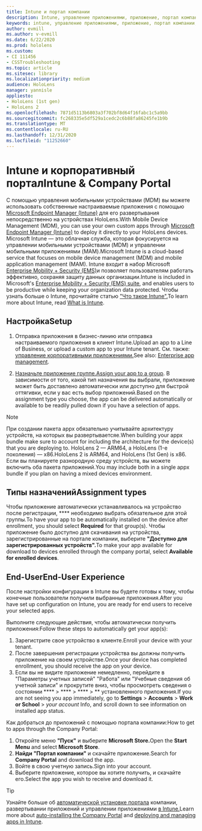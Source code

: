 ```yaml
---
title: Intune и портал компании
description: Intune, управление приложениями, приложение, портал компании, портал
keywords: intune, управление приложениями, приложение, портал компании, портал, hololens
author: evmill
ms.author: v-evmill
ms.date: 6/22/2020
ms.prod: hololens
ms.custom:
- CI 111456
- CSSTroubleshooting
ms.topic: article
ms.sitesec: library
ms.localizationpriority: medium
audience: HoloLens
manager: yannisle
appliesto:
- HoloLens (1st gen)
- HoloLens 2
ms.openlocfilehash: 7871d5113b6803a3f702bf8d64f16fabc1c5a9bb
ms.sourcegitcommit: fc268335e5df529a1cedc2c6b88fa86245fe1b9b
ms.translationtype: MT
ms.contentlocale: ru-RU
ms.lasthandoff: 12/31/2020
ms.locfileid: "11252660"
---
```

# <span data-ttu-id="fcc1d-104">Intune и корпоративный портал</span><span class="sxs-lookup"><span data-stu-id="fcc1d-104">Intune & Company Portal</span></span>

<span data-ttu-id="fcc1d-105">С помощью управления мобильными устройствами (MDM) вы можете использовать собственные настраиваемые приложения с помощью [Microsoft Endpoint Manager (Intune)](https://docs.microsoft.com/intune/windows-holographic-for-business) для его развертывания непосредственно на устройствах HoloLens.</span><span class="sxs-lookup"><span data-stu-id="fcc1d-105">With Mobile Device Management (MDM), you can use your own custom apps through [Microsoft Endpoint Manager (Intune)](https://docs.microsoft.com/intune/windows-holographic-for-business) to deploy it directly to your HoloLens devices.</span></span> <span data-ttu-id="fcc1d-106">Microsoft Intune — это облачная служба, которая фокусируется на управлении мобильными устройствами (MDM) и управлении мобильными приложениями (MAM).</span><span class="sxs-lookup"><span data-stu-id="fcc1d-106">Microsoft Intune is a cloud-based service that focuses on mobile device management (MDM) and mobile application management (MAM).</span></span> <span data-ttu-id="fcc1d-107">Intune входит в набор Microsoft [Enterprise Mobility + Security (EMS)](https://www.microsoft.com/microsoft-365/enterprise-mobility-security)и позволяет пользователям работать эффективно, сохраняя защиту данных организации.</span><span class="sxs-lookup"><span data-stu-id="fcc1d-107">Intune is included in Microsoft's [Enterprise Mobility + Security (EMS) suite](https://www.microsoft.com/microsoft-365/enterprise-mobility-security), and enables users to be productive while keeping your organization data protected.</span></span> <span data-ttu-id="fcc1d-108">Чтобы узнать больше о Intune, прочитайте статью ["Что такое Intune".](https://docs.microsoft.com/mem/intune/fundamentals/what-is-intune)</span><span class="sxs-lookup"><span data-stu-id="fcc1d-108">To learn more about Intune, read [What is Intune](https://docs.microsoft.com/mem/intune/fundamentals/what-is-intune).</span></span>

## <span data-ttu-id="fcc1d-109">Настройка</span><span class="sxs-lookup"><span data-stu-id="fcc1d-109">Setup</span></span>

1. <span data-ttu-id="fcc1d-110">Отправка приложения в бизнес-линию или отправка настраиваемого приложения в клиент Intune.</span><span class="sxs-lookup"><span data-stu-id="fcc1d-110">Upload an app to a Line of Business, or upload a custom app to your Intune tenant.</span></span> <span data-ttu-id="fcc1d-111">См. также: [управление корпоративными приложениями.](https://docs.microsoft.com/windows/client-management/mdm/enterprise-app-management)</span><span class="sxs-lookup"><span data-stu-id="fcc1d-111">See also: [Enterprise app management](https://docs.microsoft.com/windows/client-management/mdm/enterprise-app-management).</span></span>

2. <span data-ttu-id="fcc1d-112">[Назначьте приложение группе.](https://docs.microsoft.com/mem/intune/apps/apps-deploy)</span><span class="sxs-lookup"><span data-stu-id="fcc1d-112">[Assign your app to a group](https://docs.microsoft.com/mem/intune/apps/apps-deploy).</span></span> <span data-ttu-id="fcc1d-113">В зависимости от того, какой тип назначения вы выбрали, приложение может быть доставлено автоматически или доступно для быстрой оттягивки, если у вас есть выбор приложений.</span><span class="sxs-lookup"><span data-stu-id="fcc1d-113">Based on the assignment type you choose, the app can be delivered automatically or available to be readily pulled down if you have a selection of apps.</span></span>

> [!NOTE]
> <span data-ttu-id="fcc1d-114">При создании пакета appx обязательно учитывайте архитектуру устройств, на которых вы развертываетсяе.</span><span class="sxs-lookup"><span data-stu-id="fcc1d-114">When building your appx bundle make sure to account for including the architecture for the device(s) that you are deploying to.</span></span> <span data-ttu-id="fcc1d-115">HoloLens 2 — ARM64, а HoloLens (1-е поколения) — x86.</span><span class="sxs-lookup"><span data-stu-id="fcc1d-115">HoloLens 2 is ARM64, and HoloLens (1st Gen) is x86.</span></span> <span data-ttu-id="fcc1d-116">Если вы планируете разнородную среду устройств, вы можете включить оба пакета приложений.</span><span class="sxs-lookup"><span data-stu-id="fcc1d-116">You may include both in a single appx bundle if you plan on having a mixed devices environment.</span></span>

## <span data-ttu-id="fcc1d-117">Типы назначений</span><span class="sxs-lookup"><span data-stu-id="fcc1d-117">Assignment types</span></span>

<span data-ttu-id="fcc1d-118">Чтобы приложение автоматически устанавливалось на устройство после регистрации, \*\*\*\* необходимо выбрать обязательное для этой группы.</span><span class="sxs-lookup"><span data-stu-id="fcc1d-118">To have your app to be automatically installed on the device after enrollment, you should select **Required** for that group(s).</span></span>
<span data-ttu-id="fcc1d-119">Чтобы приложение было доступно для скачивания на устройства, зарегистрированные на портале компании, выберите **"Доступно для зарегистрированных устройств".**</span><span class="sxs-lookup"><span data-stu-id="fcc1d-119">To make your app available for download to devices enrolled through the company portal, select **Available for enrolled devices**.</span></span>

## <span data-ttu-id="fcc1d-120">End-User</span><span class="sxs-lookup"><span data-stu-id="fcc1d-120">End-User Experience</span></span>

<span data-ttu-id="fcc1d-121">После настройки конфигурации в Intune вы будете готовы к тому, чтобы конечные пользователи получили выбранные приложения.</span><span class="sxs-lookup"><span data-stu-id="fcc1d-121">After you have set up configuration on Intune, you are ready for end users to receive your selected apps.</span></span>

<span data-ttu-id="fcc1d-122">Выполните следующие действия, чтобы автоматически получить приложения:</span><span class="sxs-lookup"><span data-stu-id="fcc1d-122">Follow these steps to automatically get your app(s):</span></span>

1. <span data-ttu-id="fcc1d-123">Зарегистрите свое устройство в клиенте.</span><span class="sxs-lookup"><span data-stu-id="fcc1d-123">Enroll your device with your tenant.</span></span>
2. <span data-ttu-id="fcc1d-124">После завершения регистрации устройства вы должны получить приложение на своем устройстве.</span><span class="sxs-lookup"><span data-stu-id="fcc1d-124">Once your device has completed enrollment, you should receive the app on your device.</span></span>
3. <span data-ttu-id="fcc1d-125">Если вы не видите приложение немедленно, перейдите в "Параметры учетных записей" "Работа" или "Учебные сведения об учетной записи" и прокрутите вниз, чтобы просмотреть сведения о состоянии \*\*\*\*  >  \*\*\*\*  >  \*\*\*\*  >  \*\* установленного приложения.</span><span class="sxs-lookup"><span data-stu-id="fcc1d-125">If you are not seeing you app immediately, go to **Settings** > **Accounts** > **Work or School** > *your account* Info, and scroll down to see information on installed app status.</span></span>

<span data-ttu-id="fcc1d-126">Как добраться до приложений с помощью портала компании:</span><span class="sxs-lookup"><span data-stu-id="fcc1d-126">How to get to apps through the Company Portal:</span></span>

1. <span data-ttu-id="fcc1d-127">Откройте меню **"Пуск"** и выберите **Microsoft Store.**</span><span class="sxs-lookup"><span data-stu-id="fcc1d-127">Open the **Start Menu** and select **Microsoft Store**.</span></span>
2. <span data-ttu-id="fcc1d-128">**Найди "Портал компании"** и скачайте приложение.</span><span class="sxs-lookup"><span data-stu-id="fcc1d-128">Search for **Company Portal** and download the app.</span></span>
3. <span data-ttu-id="fcc1d-129">Войте в свою учетную запись.</span><span class="sxs-lookup"><span data-stu-id="fcc1d-129">Sign into your account.</span></span>
4. <span data-ttu-id="fcc1d-130">Выберите приложение, которое вы хотите получить, и скачайте его.</span><span class="sxs-lookup"><span data-stu-id="fcc1d-130">Select the app you wish to receive and download it.</span></span>

> [!Tip]
> <span data-ttu-id="fcc1d-131">Узнайте больше об [автоматической установке портала](https://docs.microsoft.com/mem/intune/apps/company-portal-app) компании, развертывании приложений и управлении приложениями [в Intune.](https://docs.microsoft.com/mem/intune/fundamentals/windows-holographic-for-business#deploy-and-manage-apps)</span><span class="sxs-lookup"><span data-stu-id="fcc1d-131">Learn more about [auto-installing the Company Portal](https://docs.microsoft.com/mem/intune/apps/company-portal-app) and [deploying and managing apps in Intune](https://docs.microsoft.com/mem/intune/fundamentals/windows-holographic-for-business#deploy-and-manage-apps).</span></span>
